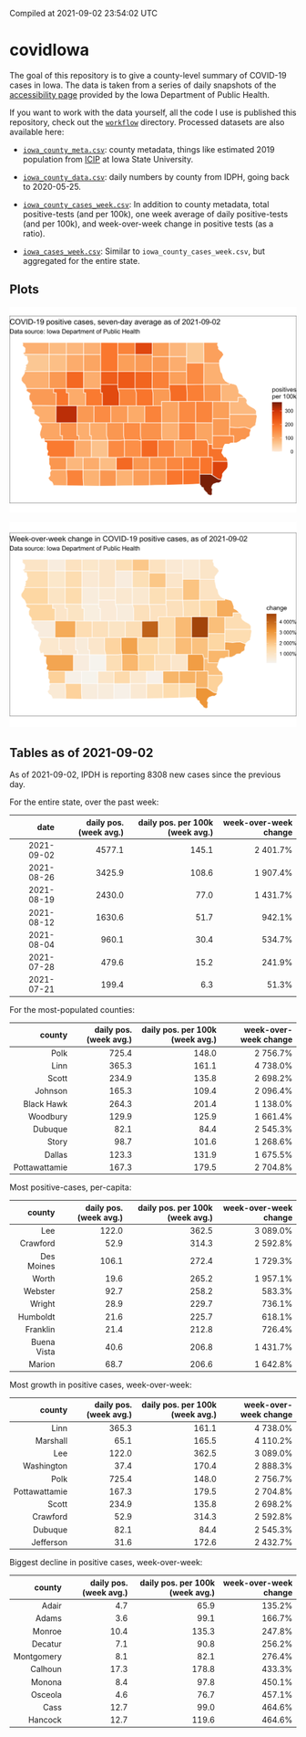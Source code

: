 Compiled at 2021-09-02 23:54:02 UTC

<!-- README.md is generated from README.Rmd. Please edit that file -->

# covidIowa

<!-- badges: start -->

<!-- badges: end -->

The goal of this repository is to give a county-level summary of
COVID-19 cases in Iowa. The data is taken from a series of daily
snapshots of the [accessibility
page](https://coronavirus.iowa.gov/pages/access) provided by the Iowa
Department of Public Health.

If you want to work with the data yourself, all the code I use is
published this repository, check out the [`workflow`](workflow)
directory. Processed datasets are also available here:

  - [`iowa_county_meta.csv`](https://raw.githubusercontent.com/ijlyttle/covidIowa/master/workflow/data/99-publish/iowa_county_meta.csv):
    county metadata, things like estimated 2019 population from
    [ICIP](https://www.icip.iastate.edu/tables/population/counties-estimates)
    at Iowa State University.

  - [`iowa_county_data.csv`](https://raw.githubusercontent.com/ijlyttle/covidIowa/master/workflow/data/99-publish/iowa_county_data.csv):
    daily numbers by county from IDPH, going back to 2020-05-25.

  - [`iowa_county_cases_week.csv`](https://raw.githubusercontent.com/ijlyttle/covidIowa/master/workflow/data/99-publish/iowa_county_data.csv):
    In addition to county metadata, total positive-tests (and per 100k),
    one week average of daily positive-tests (and per 100k), and
    week-over-week change in positive tests (as a ratio).

  - [`iowa_cases_week.csv`](https://raw.githubusercontent.com/ijlyttle/covidIowa/master/workflow/data/99-publish/iowa_cases_week.csv):
    Similar to `iowa_county_cases_week.csv`, but aggregated for the
    entire state.

## Plots

![](workflow/data/99-publish/iowa_cases.png)

![](workflow/data/99-publish/iowa_change.png)

## Tables as of 2021-09-02

As of 2021-09-02, IPDH is reporting 8308 new cases since the previous
day.

For the entire state, over the past week:

|       date | daily pos. (week avg.) | daily pos. per 100k (week avg.) | week-over-week change |
| ---------: | ---------------------: | ------------------------------: | --------------------: |
| 2021-09-02 |                 4577.1 |                           145.1 |              2 401.7% |
| 2021-08-26 |                 3425.9 |                           108.6 |              1 907.4% |
| 2021-08-19 |                 2430.0 |                            77.0 |              1 431.7% |
| 2021-08-12 |                 1630.6 |                            51.7 |                942.1% |
| 2021-08-04 |                  960.1 |                            30.4 |                534.7% |
| 2021-07-28 |                  479.6 |                            15.2 |                241.9% |
| 2021-07-21 |                  199.4 |                             6.3 |                 51.3% |

For the most-populated counties:

|        county | daily pos. (week avg.) | daily pos. per 100k (week avg.) | week-over-week change |
| ------------: | ---------------------: | ------------------------------: | --------------------: |
|          Polk |                  725.4 |                           148.0 |              2 756.7% |
|          Linn |                  365.3 |                           161.1 |              4 738.0% |
|         Scott |                  234.9 |                           135.8 |              2 698.2% |
|       Johnson |                  165.3 |                           109.4 |              2 096.4% |
|    Black Hawk |                  264.3 |                           201.4 |              1 138.0% |
|      Woodbury |                  129.9 |                           125.9 |              1 661.4% |
|       Dubuque |                   82.1 |                            84.4 |              2 545.3% |
|         Story |                   98.7 |                           101.6 |              1 268.6% |
|        Dallas |                  123.3 |                           131.9 |              1 675.5% |
| Pottawattamie |                  167.3 |                           179.5 |              2 704.8% |

Most positive-cases, per-capita:

|      county | daily pos. (week avg.) | daily pos. per 100k (week avg.) | week-over-week change |
| ----------: | ---------------------: | ------------------------------: | --------------------: |
|         Lee |                  122.0 |                           362.5 |              3 089.0% |
|    Crawford |                   52.9 |                           314.3 |              2 592.8% |
|  Des Moines |                  106.1 |                           272.4 |              1 729.3% |
|       Worth |                   19.6 |                           265.2 |              1 957.1% |
|     Webster |                   92.7 |                           258.2 |                583.3% |
|      Wright |                   28.9 |                           229.7 |                736.1% |
|    Humboldt |                   21.6 |                           225.7 |                618.1% |
|    Franklin |                   21.4 |                           212.8 |                726.4% |
| Buena Vista |                   40.6 |                           206.8 |              1 431.7% |
|      Marion |                   68.7 |                           206.6 |              1 642.8% |

Most growth in positive cases, week-over-week:

|        county | daily pos. (week avg.) | daily pos. per 100k (week avg.) | week-over-week change |
| ------------: | ---------------------: | ------------------------------: | --------------------: |
|          Linn |                  365.3 |                           161.1 |              4 738.0% |
|      Marshall |                   65.1 |                           165.5 |              4 110.2% |
|           Lee |                  122.0 |                           362.5 |              3 089.0% |
|    Washington |                   37.4 |                           170.4 |              2 888.3% |
|          Polk |                  725.4 |                           148.0 |              2 756.7% |
| Pottawattamie |                  167.3 |                           179.5 |              2 704.8% |
|         Scott |                  234.9 |                           135.8 |              2 698.2% |
|      Crawford |                   52.9 |                           314.3 |              2 592.8% |
|       Dubuque |                   82.1 |                            84.4 |              2 545.3% |
|     Jefferson |                   31.6 |                           172.6 |              2 432.7% |

Biggest decline in positive cases, week-over-week:

|     county | daily pos. (week avg.) | daily pos. per 100k (week avg.) | week-over-week change |
| ---------: | ---------------------: | ------------------------------: | --------------------: |
|      Adair |                    4.7 |                            65.9 |                135.2% |
|      Adams |                    3.6 |                            99.1 |                166.7% |
|     Monroe |                   10.4 |                           135.3 |                247.8% |
|    Decatur |                    7.1 |                            90.8 |                256.2% |
| Montgomery |                    8.1 |                            82.1 |                276.4% |
|    Calhoun |                   17.3 |                           178.8 |                433.3% |
|     Monona |                    8.4 |                            97.8 |                450.1% |
|    Osceola |                    4.6 |                            76.7 |                457.1% |
|       Cass |                   12.7 |                            99.0 |                464.6% |
|    Hancock |                   12.7 |                           119.6 |                464.6% |
